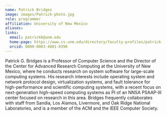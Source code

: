 ```yaml
---
name: Patrick Bridges
image: images/Patrick-photo.jpg
role: programmer
affiliation: University of New Mexico
aliases:
links:
  email: patrickb@unm.edu
  home-page: https://www.cs.unm.edu/directory/faculty-profiles/patrick-bridges.html
  orcid: 0000-0003-4801-0390
---
```


Patrick G. Bridges is a Professor of Computer Science and the Director of the Center for Advanced Research Computing at the University of New Mexico, where he conducts research on system software for large-scale computing systems. His research interests include operating system and network protocol design, virtualization systems, and fault tolerance for high-performance and scientific computing systems, with a recent focus on next-generation high-speed computing systems as PI of an NNSA PSAAP-III center focused on research in this area. Bridges frequently collaborates with staff from Sandia, Los Alamos, Livermore, and Oak Ridge National Laboratories, and is a member of the ACM and the IEEE Computer Society.

